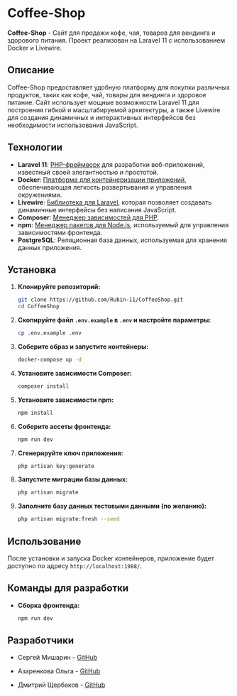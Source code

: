 # Coffee-Shop

**Coffee-Shop** - Cайт для продажи кофе, чая, товаров для вендинга и здорового питания. Проект реализован на Laravel 11 с использованием Docker и Livewire.

## Описание

Coffee-Shop предоставляет удобную платформу для покупки различных продуктов, таких как кофе, чай, товары для вендинга и здоровое питание. Сайт использует мощные возможности Laravel 11 для построения гибкой и масштабируемой архитектуры, а также Livewire для создания динамичных и интерактивных интерфейсов без необходимости использования JavaScript.

## Технологии

- **Laravel 11**: [PHP-фреймворк](https://laravel.com/docs/11.x/releases) для разработки веб-приложений, известный своей элегантностью и простотой.
- **Docker**: [Платформа для контейнеризации приложений](https://www.docker.com/), обеспечивающая легкость развертывания и управления окружениями.
- **Livewire**: [Библиотека для Laravel](https://laravel-livewire.com/), которая позволяет создавать динамичные интерфейсы без написания JavaScript.
- **Composer**: [Менеджер зависимостей для PHP](https://getcomposer.org/).
- **npm**: [Менеджер пакетов для Node.js](https://nodejs.org/en), используемый для управления зависимостями фронтенда.
- **PostgreSQL**: Реляционная база данных, используемая для хранения данных приложения.

## Установка

1. **Клонируйте репозиторий:**

    ```bash
    git clone https://github.com/Rubin-11/CoffeeShop.git
    cd CoffeeShop
    ```

2. **Скопируйте файл `.env.example` в `.env` и настройте параметры:**

    ```bash
    cp .env.example .env
    ```

3. **Соберите образ и запустите контейнеры:**

    ```bash
    docker-compose up -d
    ```

4. **Установите зависимости Composer:**

    ```bash
    composer install
    ```

5. **Установите зависимости npm:**

    ```bash
    npm install
    ```

6. **Соберите ассеты фронтенда:**

    ```bash
    npm run dev
    ```

7. **Сгенерируйте ключ приложения:**

    ```bash
    php artisan key:generate
    ```

8. **Запустите миграции базы данных:**

    ```bash
    php artisan migrate
    ```

9. **Заполните базу данных тестовыми данными (по желанию):**

    ```bash
    php artisan migrate:fresh --seed
    ```

## Использование

После установки и запуска Docker контейнеров, приложение будет доступно по адресу `http://localhost:1988/`.

## Команды для разработки

- **Сборка фронтенда:**

    ```bash
    npm run dev
    ```

## Разработчики

- Сергей Мишарин - [GitHub](https://github.com/Rubin-11)

- Азаренкова Ольга - [GitHub](https://github.com/Olgaazarenkova)

- Дмитрий Щербаков - [GitHub](https://github.com/XenonCodes)

